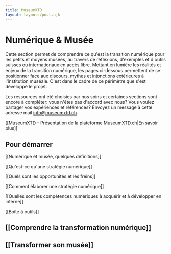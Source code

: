 ```yaml
---
title: MuseumXTD  
layout: layouts/post.njk  
---
```

# Numérique & Musée

Cette section permet de comprendre ce qu'est la transition numérique pour les petits et moyens musées, au travers de réflexions, d'exemples et d'outils suisses ou internationaux en accès libre.
Mettant en lumière les réalités et enjeux de la transition numérique, les pages ci-dessous permettent de se positionner face aux discours, mythes et injonctions extérieures à l'institution muséale.
C'est dans le cadre de ce périmètre que s'est développé le projet. 

Les ressources ont été choisies par nos soins et certaines sections sont encore à compléter: vous n'êtes pas d'accord avec nous? Vous voulez partager vos expériences et références? Envoyez un message à cette adresse mail [info@museumxtd.ch](mailto:info@museumxtd.ch).  

[[MuseumXTD - Présentation de la plateforme MuseumXTD.ch|En savoir plus]]



## Pour démarrer
[[Numérique et musée, quelques définitions]]

[[Qu'est-ce qu'une stratégie numérique]]

[[Quels sont les opportunités et les freins]]

[[Comment élaborer une stratégie numérique]]

[[Quelles sont les compétences numériques à acquérir et à développer en interne]]

[[Boîte à outils]]

## [[Comprendre la transformation numérique]]


## [[Transformer son musée]]
